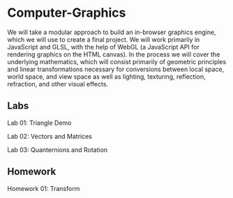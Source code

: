# Computer-Graphics

We will take a modular approach to build an in-browser graphics engine, which we will use to create a final project. We will work primarily in JavaScript and GLSL, with the help of WebGL (a JavaScript API for rendering graphics on the HTML canvas). In the process we will cover the underlying mathematics, which will consist primarily of geometric principles and linear transformations necessary for conversions between local space, world space, and view space as well as lighting, texturing, reflection, refraction, and other visual effects.

## Labs
Lab 01: Triangle Demo

Lab 02: Vectors and Matrices

Lab 03: Quanternions and Rotation

## Homework
Homework 01: Transform
